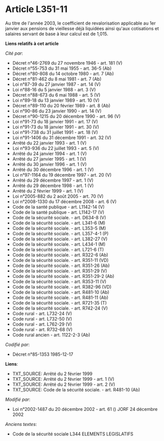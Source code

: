 # Article L351-11

Au titre de l'année 2003, le coefficient de revalorisation applicable au 1er janvier aux pensions de vieillesse déjà
liquidées ainsi qu'aux cotisations et salaires servant de base à leur calcul est de 1,015.

**Liens relatifs à cet article**

_Cité par_:

  - Décret n°46-2769 du 27 novembre 1946 - art. 181 (V)
  - Décret n°55-753 du 31 mai 1955 - art. 36-5 (Ab)
  - Décret n°80-808 du 14 octobre 1980 - art. 7 (Ab)
  - Décret n°81-462 du 8 mai 1981 - art. 7 (Ab)
  - Loi n°87-39 du 27 janvier 1987 - art. 14 (V)
  - Loi n°88-16 du 5 janvier 1988 - art. 3 (V)
  - Décret n°88-673 du 6 mai 1988 - art. 5 (V)
  - Loi n°89-18 du 13 janvier 1989 - art. 10 (V)
  - Décret n°89-110 du 20 février 1989 - art. 8 (Ab)
  - Loi n°90-86 du 23 janvier 1990 - art. 14 (V)
  - Décret n°90-1215 du 20 décembre 1990 - art. 96 (V)
  - Loi n°91-73 du 18 janvier 1991 - art. 17 (V)
  - Loi n°91-73 du 18 janvier 1991 - art. 30 (V)
  - Loi n°91-738 du 31 juillet 1991 - art. 18 (V)
  - Loi n°91-1406 du 31 décembre 1991 - art. 32 (V)
  - Arrêté du 22 janvier 1993 - art. 1 (V)
  - Loi n°93-936 du 22 juillet 1993 - art. 5 (V)
  - Arrêté du 24 janvier 1994 - art. 1 (V)
  - Arrêté du 27 janvier 1995 - art. 1 (V)
  - Arrêté du 30 janvier 1996 - art. 1 (V)
  - Arrêté du 30 décembre 1996 - art. 1 (V)
  - Loi n°97-1164 du 19 décembre 1997 - art. 20 (V)
  - Arrêté du 29 décembre 1997 - art. 1 (V)
  - Arrêté du 29 décembre 1998 - art. 1 (V)
  - Arrêté du 2 février 1999 - art. 1 (V)
  - Loi n°2005-882 du 2 août 2005 - art. 70 (V)
  - Loi n°2008-1330 du 17 décembre 2008 - art. 6 (V)
  - Code de la santé publique - art. L1142-14 (V)
  - Code de la santé publique - art. L1142-17 (V)
  - Code de la sécurité sociale. - art. D634-8 (V)
  - Code de la sécurité sociale. - art. L341-6 (M)
  - Code de la sécurité sociale. - art. L353-5 (M)
  - Code de la sécurité sociale. - art. L357-4-1 (P)
  - Code de la sécurité sociale. - art. L382-27 (V)
  - Code de la sécurité sociale. - art. L434-1 (M)
  - Code de la sécurité sociale. - art. L721-6 (T)
  - Code de la sécurité sociale. - art. R322-6 (Ab)
  - Code de la sécurité sociale. - art. R351-11 (VD)
  - Code de la sécurité sociale. - art. R351-26 (Ab)
  - Code de la sécurité sociale. - art. R351-29 (V)
  - Code de la sécurité sociale. - art. R351-29-2 (Ab)
  - Code de la sécurité sociale. - art. R353-11 (V)
  - Code de la sécurité sociale. - art. R382-96 (VD)
  - Code de la sécurité sociale. - art. R481-10 (Ab)
  - Code de la sécurité sociale. - art. R481-11 (Ab)
  - Code de la sécurité sociale. - art. R721-35 (T)
  - Code de la sécurité sociale. - art. R742-24 (V)
  - Code rural - art. L732-24 (V)
  - Code rural - art. L732-50 (V)
  - Code rural - art. L762-29 (V)
  - Code rural - art. R732-68 (V)
  - Code rural ancien - art. 1122-2-3 (Ab)

_Codifié par_:

  - Décret n°85-1353 1985-12-17

**Liens**:

  - TXT_SOURCE: Arrêté du 2 février 1999
  - TXT_SOURCE: Arrêté du 2 février 1999 - art. 1 (V)
  - TXT_SOURCE: Arrêté du 2 février 1999 - art. 2 (V)
  - TXT_SOURCE: Code de la sécurité sociale. - art. R481-10 (Ab)

_Modifié par_:

  - Loi n°2002-1487 du 20 décembre 2002 - art. 61 () JORF 24 décembre 2002

_Anciens textes_:

  - Code de la sécurité sociale L344 ELEMENTS LEGISLATIFS
